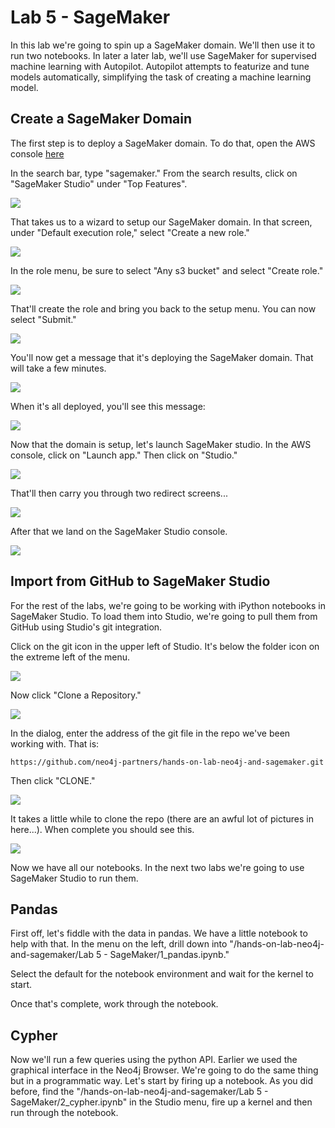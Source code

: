 # Lab 5 - SageMaker
In this lab we're going to spin up a SageMaker domain.  We'll then use it to run two notebooks.  In later a later lab, we'll use SageMaker for supervised machine learning with Autopilot.  Autopilot attempts to featurize and tune models automatically, simplifying the task of creating a machine learning model.

## Create a SageMaker Domain
The first step is to deploy a SageMaker domain.  To do that, open the AWS console [here](https://console.aws.amazon.com/)

In the search bar, type "sagemaker." From the search results, click on "SageMaker Studio" under "Top Features".

![](images/04-survey-v2.png)

That takes us to a wizard to setup our SageMaker domain.  In that screen, under "Default execution role," select "Create a new role."

![](images/06-setup.png)

In the role menu, be sure to select "Any s3 bucket" and select "Create role."

![](images/07-role.png)

That'll create the role and bring you back to the setup menu.  You can now select "Submit."

![](images/08-setup.png)

You'll now get a message that it's deploying the SageMaker domain.  That will take a few minutes.

![](images/09-deploy.png)

When it's all deployed, you'll see this message:

![](images/10-complete.png)

Now that the domain is setup, let's launch SageMaker studio.  In the AWS console, click on "Launch app." Then click on "Studio."

![](images/11-launch.png)

That'll then carry you through two redirect screens...

![](images/12-redirect.png)

After that we land on the SageMaker Studio console.

![](images/13-studio.png)

## Import from GitHub to SageMaker Studio
For the rest of the labs, we're going to be working with iPython notebooks in SageMaker Studio.  To load them into Studio, we're going to pull them from GitHub using Studio's git integration.

Click on the git icon in the upper left of Studio.  It's below the folder icon on the extreme left of the menu.

![](images/14-studio.png)

Now click "Clone a Repository."

![](images/15-git.png)

In the dialog, enter the address of the git file in the repo we've been working with.  That is:

    https://github.com/neo4j-partners/hands-on-lab-neo4j-and-sagemaker.git

Then click "CLONE."

![](images/16-git.png)

It takes a little while to clone the repo (there are an awful lot of pictures in here...).  When complete you should see this.

![](images/17-cloned.png)

Now we have all our notebooks.  In the next two labs we're going to use SageMaker Studio to run them.

## Pandas
First off, let's fiddle with the data in pandas.  We have a little notebook to help with that.  In the menu on the left, drill down into "/hands-on-lab-neo4j-and-sagemaker/Lab 5 - SageMaker/1_pandas.ipynb."

Select the default for the notebook environment and wait for the kernel to start.

Once that's complete, work through the notebook.

## Cypher
Now we'll run a few queries using the python API.  Earlier we used the graphical interface in the Neo4j Browser.  We're going to do the same thing but in a programmatic way.  Let's start by firing up a notebook.  As you did before, find the "/hands-on-lab-neo4j-and-sagemaker/Lab 5 - SageMaker/2_cypher.ipynb" in the Studio menu, fire up a kernel and then run through the notebook.

